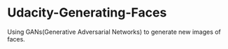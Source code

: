 # Udacity-Generating-Faces
Using GANs(Generative Adversarial Networks) to generate new images of faces.
